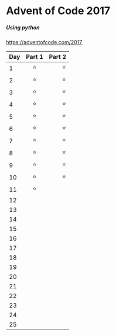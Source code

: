 # Advent of Code 2017
##### Using python
https://adventofcode.com/2017

| Day  | Part 1   | Part 2  |
| ---- |:--------:| -----:|
| 1    | :star:   | :star:|
| 2    | :star:   | :star:|
| 3    | :star:   | :star:|
| 4    | :star:   | :star:|
| 5    | :star:   | :star:|
| 6    | :star:   | :star:|
| 7    | :star:   | :star:|
| 8    | :star:   | :star:|
| 9    | :star:   | :star:|
| 10   | :star:   | :star:|
| 11   | :star:| |
| 12   | | |
| 13   | | |
| 14   | | |
| 15   | | |
| 16   | | |
| 17   | | |
| 18   | | |
| 19   | | |
| 20   | | |
| 21   | | |
| 22   | | |
| 23   | | |
| 24   | | |
| 25   | | |
